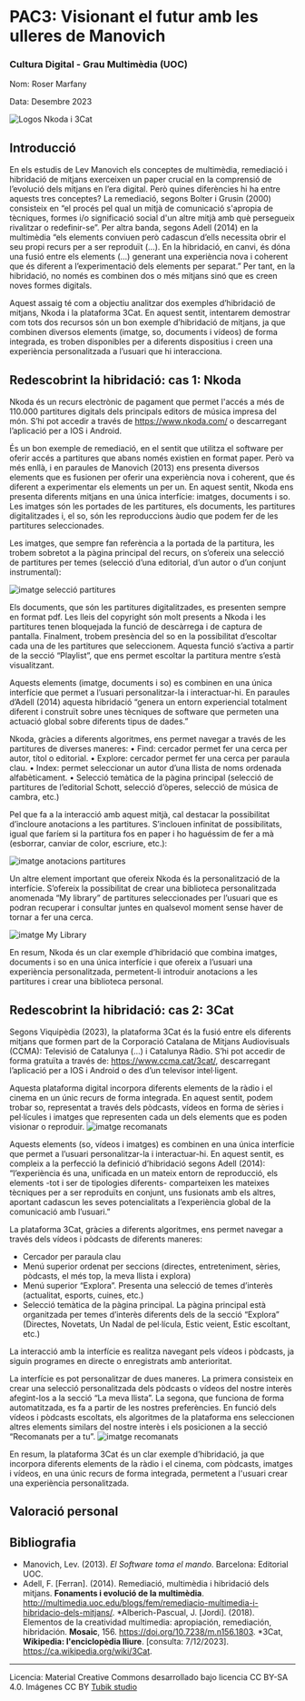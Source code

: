 # PAC3: Visionant el futur amb les ulleres de Manovich
### Cultura Digital - Grau Multimèdia (UOC)


Nom: Roser Marfany

Data: Desembre 2023

![Logos Nkoda i 3Cat](img/logos.png) 



## Introducció

En els estudis de Lev Manovich els conceptes de multimèdia, remediació i hibridació de mitjans exerceixen un paper crucial en la comprensió de l’evolució dels mitjans en l’era digital. Però quines diferències hi ha entre aquests tres conceptes? La remediació, segons Bolter i Grusin (2000) consisteix en “el procés pel qual un mitjà de comunicació s'apropia de tècniques, formes i/o significació social d'un altre mitjà amb què persegueix rivalitzar o redefinir-se”. Per altra banda, segons Adell (2014) en la multimèdia “els elements conviuen però cadascun d’ells necessita obrir el seu propi recurs per a ser reproduït (…). En la hibridació, en canvi, és dóna una fusió entre els elements (…) generant una experiència nova i coherent que és diferent a l’experimentació dels elements per separat.” Per tant, en la hibridació, no només es combinen dos o més mitjans sinó que es creen noves formes digitals.

Aquest assaig té com a objectiu analitzar dos exemples d’hibridació de mitjans, Nkoda i la plataforma 3Cat. En aquest sentit, intentarem demostrar com tots dos recursos són un bon exemple d’hibridació de mitjans, ja que combinen diversos elements (imatge, so, documents i vídeos) de forma integrada, es troben disponibles per a diferents dispositius i creen una experiència personalitzada a l’usuari que hi interacciona.

##

## Redescobrint la hibridació: cas 1: Nkoda

Nkoda és un recurs electrònic de pagament que permet l'accés a més de 110.000 partitures digitals dels principals editors de música impresa del món. S’hi pot accedir a través de https://www.nkoda.com/ o descarregant l’aplicació per a IOS i Android.

És un bon exemple de remediació, en el sentit que utilitza el software per oferir accés a partitures que abans només existien en format paper. Però va més enllà, i en paraules de Manovich (2013) ens presenta diversos elements que es fusionen per oferir una experiència nova i coherent, que és diferent a experimentar els elements un per un. En aquest sentit, Nkoda ens presenta diferents mitjans en una única interfície: imatges, documents i so. Les imatges són les portades de les partitures, els documents, les partitures digitalitzades i, el so, són les reproduccions àudio que podem fer de les partitures seleccionades. 

Les imatges, que sempre fan referència a la portada de la partitura, les trobem sobretot a la pàgina principal del recurs, on s’ofereix una selecció de partitures per temes (selecció d’una editorial, d’un autor o d’un conjunt instrumental):

![imatge selecció partitures](img/nkoda3.png)

Els documents, que són les partitures digitalitzades, es presenten sempre en format pdf. Les lleis del copyright són molt presents a Nkoda i les partitures tenen bloquejada la funció de descàrrega i de captura de pantalla.
Finalment, trobem presència del so en la possibilitat d’escoltar cada una de les partitures que seleccionem. Aquesta funció s’activa a partir de la secció “Playlist”, que ens permet escoltar la partitura mentre s’està visualitzant.

Aquests elements (imatge, documents i so) es combinen en una única interfície que permet a l’usuari personalitzar-la i interactuar-hi. En paraules d’Adell (2014) aquesta hibridació “genera un entorn experiencial totalment diferent i construït sobre unes tècniques de software que permeten una actuació global sobre diferents tipus de dades.”

Nkoda, gràcies a diferents algoritmes, ens permet navegar a través de les partitures de diverses maneres:
•	Find: cercador permet fer una cerca per autor, títol o editorial.
•	Explore: cercador permet fer una cerca per paraula clau.
•	Index: permet seleccionar un autor d’una llista de noms ordenada alfabèticament.
•	Selecció temàtica de la pàgina principal (selecció de partitures de l’editorial Schott, selecció d’òperes, selecció de música de cambra, etc.)

Pel que fa a la interacció amb aquest mitjà, cal destacar la possibilitat d’incloure anotacions a les partitures. S’inclouen infinitat de possibilitats, igual que faríem si la partitura fos en paper i ho haguéssim de fer a mà (esborrar, canviar de color, escriure, etc.):

![imatge anotacions partitures](img/nkoda1.jpg)

Un altre element important que ofereix Nkoda és la personalització de la interfície. S’ofereix la possibilitat de crear una biblioteca personalitzada anomenada “My library” de partitures seleccionades per l’usuari que es podran recuperar i consultar juntes en qualsevol moment sense haver de tornar a fer una cerca.

![imatge My Library](img/nkoda2.png) 

En resum, Nkoda és un clar exemple d’hibridació que combina imatges, documents i so en una única interfície i que ofereix a l’usuari una experiència personalitzada, permetent-li introduir anotacions a les partitures i crear una biblioteca personal.




## Redescobrint la hibridació: cas 2: 3Cat

Segons Viquipèdia (2023), la plataforma 3Cat és la fusió entre els diferents mitjans que formen part de la Corporació Catalana de Mitjans Audiovisuals (CCMA): Televisió de Catalunya (...) i Catalunya Ràdio. S’hi pot accedir de forma gratuïta a través de: https://www.ccma.cat/3cat/, descarregant l’aplicació per a IOS i Android o des d’un televisor intel·ligent.

Aquesta plataforma digital incorpora diferents elements de la ràdio i el cinema en un únic recurs de forma integrada. En aquest sentit, podem trobar so, representat a través dels pòdcasts, vídeos en forma de sèries i pel·lícules i imatges que representen cada un dels elements que es poden visionar o reproduir. 
![imatge recomanats](img/3cat2.png)

Aquests elements (so, vídeos i imatges) es combinen en una única interfície que permet a l’usuari personalitzar-la i interactuar-hi. En aquest sentit, es compleix a la perfecció la definició d’hibridació segons Adell (2014): “l’experiència és una, unificada en un mateix entorn de reproducció, els elements -tot i ser de tipologies diferents- comparteixen les mateixes tècniques per a ser reproduïts en conjunt, uns fusionats amb els altres, aportant cadascun les seves potencialitats a l’experiència global de la comunicació amb l’usuari.”

La plataforma 3Cat, gràcies a diferents algoritmes, ens permet navegar a través dels vídeos i pòdcasts de diferents maneres:
- Cercador per paraula clau
- Menú superior ordenat per seccions (directes, entreteniment, sèries, pòdcasts, el més top, la meva llista i explora)
- Menú superior “Explora”. Presenta una selecció de temes d’interès (actualitat, esports, cuines, etc.)
- Selecció temàtica de la pàgina principal. La pàgina principal està organitzada per temes d’interès diferents dels de la secció “Explora” (Directes, Novetats, Un Nadal de pel·lícula, Estic veient, Estic escoltant, etc.)

La interacció amb la interfície es realitza navegant pels vídeos i pòdcasts, ja siguin programes en directe o enregistrats amb anterioritat.

La interfície es pot personalitzar de dues maneres. La primera consisteix en crear una selecció personalitzada dels pòdcasts o vídeos del nostre interès afegint-los a la secció “La meva llista”. La segona, que funciona de forma automatitzada, es fa a partir de les nostres preferències. En funció dels vídeos i pòdcasts escoltats, els algoritmes de la plataforma ens seleccionen altres elements similars del nostre interès i els posicionen a la secció “Recomanats per a tu”.
![imatge recomanats](img/3cat1.png)

En resum, la plataforma 3Cat és un clar exemple d’hibridació, ja que incorpora diferents elements de la ràdio i el cinema, com pòdcasts, imatges i vídeos, en una únic recurs de forma integrada, permetent a l'usuari crear una experiència personalitzada.


## Valoració personal


## Bibliografia

* Manovich, Lev. (2013). *El Software toma el mando*. Barcelona: Editorial UOC. 
* Adell, F. [Ferran]. (2014). Remediació, multimèdia i hibridació dels mitjans. **Fonaments i evolució de la multimèdia**. http://multimedia.uoc.edu/blogs/fem/remediacio-multimedia-i-hibridacio-dels-mitjans/.
*Alberich-Pascual, J. [Jordi]. (2018). Elementos de la creatividad multimedia: apropiación, remediación, hibridación. **Mosaic**, 156. https://doi.org/10.7238/m.n156.1803.
*3Cat, **Wikipedia: l'enciclopèdia lliure**. [consulta: 7/12/2023]. https://ca.wikipedia.org/wiki/3Cat.


----

Licencia: Material Creative Commons desarrollado bajo licencia CC BY-SA 4.0. Imágenes CC BY [Tubik studio](https://blog.tubikstudio.com/how-to-create-original-flat-illustrations-designers-tips/) 

